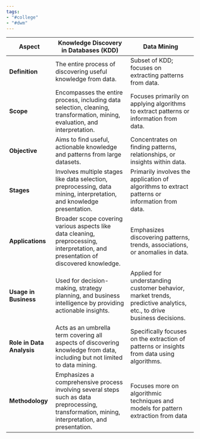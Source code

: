 ```yaml
---
tags:
- "#college"
- "#dwm"
---
```


|**Aspect**|**Knowledge Discovery in Databases (KDD)**|**Data Mining**|
|---|---|---|
|**Definition**|The entire process of discovering useful knowledge from data.|Subset of KDD; focuses on extracting patterns from data.|
|**Scope**|Encompasses the entire process, including data selection, cleaning, transformation, mining, evaluation, and interpretation.|Focuses primarily on applying algorithms to extract patterns or information from data.|
|**Objective**|Aims to find useful, actionable knowledge and patterns from large datasets.|Concentrates on finding patterns, relationships, or insights within data.|
|**Stages**|Involves multiple stages like data selection, preprocessing, data mining, interpretation, and knowledge presentation.|Primarily involves the application of algorithms to extract patterns or information from data.|
|**Applications**|Broader scope covering various aspects like data cleaning, preprocessing, interpretation, and presentation of discovered knowledge.|Emphasizes discovering patterns, trends, associations, or anomalies in data.|
|**Usage in Business**|Used for decision-making, strategy planning, and business intelligence by providing actionable insights.|Applied for understanding customer behavior, market trends, predictive analytics, etc., to drive business decisions.|
|**Role in Data Analysis**|Acts as an umbrella term covering all aspects of discovering knowledge from data, including but not limited to data mining.|Specifically focuses on the extraction of patterns or insights from data using algorithms.|
|**Methodology**|Emphasizes a comprehensive process involving several steps such as data preprocessing, transformation, mining, interpretation, and presentation.|Focuses more on algorithmic techniques and models for pattern extraction from data

